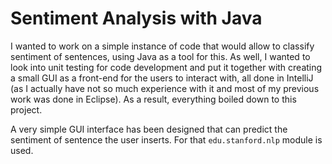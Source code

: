 # Sentiment Analysis with Java

I wanted to work on a simple instance of code that would allow to classify sentiment of sentences, using Java as a tool for this. As well, I wanted to look into unit testing for code development and put it together with creating a small GUI as a front-end for the users to interact with, all done in IntelliJ (as I actually have not so much experience with it and most of my previous work was done in Eclipse). As a result, everything boiled down to this project.

A very simple GUI interface has been designed that can predict the sentiment of sentence the user inserts. For that `edu.stanford.nlp` module is used.